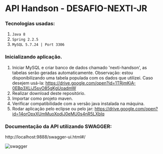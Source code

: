 # API Handson - DESAFIO-NEXTI-JR

### Tecnologias usadas:

  1. `Java 8`
  2. `Spring 2.2.5`
  3. `MySQL 5.7.24 | Port 3306`

### Inicializando aplicação.

  1. Iniciar MySQL e criar banco de dados chamado 'nexti-handson', as tabelas serão geradas automaticamente. Observação: estou disponibilizando uma tabela populada com os dados que utilizei. Caso desejem usá-la: https://drive.google.com/open?id=1TRjmKiA-0EBp3XLiJ5svO85gKgUoadmW
  2. Realizar download deste repositório.
  3. Importar como projeto maven.
  4. Verificar compatibilidade com a versão java instalada na máquina.
  5. Rodar aplicação pelo eclipse ou pelo jar: https://drive.google.com/open?id=14orOpxXUmMuoXodjJ0eMU0s4nR5LXblq

### Documentação da API utilizando SWAGGER:

http://localhost:9888/swagger-ui.html#/

![swagger](https://user-images.githubusercontent.com/42396610/80668026-1cf85700-8a77-11ea-86ab-5c092b44a030.jpeg)
